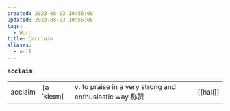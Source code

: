 ```yaml
---
created: 2023-08-03 10:55:00
updated: 2023-08-03 10:55:08
tags:
  - Word
title: 📖acclaim
aliases:
  - null
---
```


<pre><strong>acclaim</strong></pre>
|   |   |   |   |
|---|---|---|---|
|acclaim|[əˈkleɪm]|v. to praise in a very strong and enthusiastic way 称赞|[[hail]]|